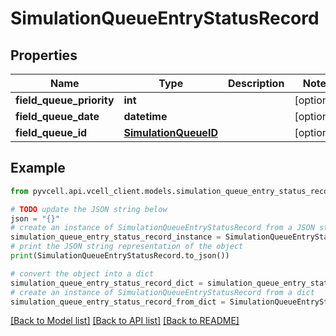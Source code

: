 # SimulationQueueEntryStatusRecord

## Properties

| Name                     | Type                                          | Description | Notes      |
| ------------------------ | --------------------------------------------- | ----------- | ---------- |
| **field_queue_priority** | **int**                                       |             | [optional] |
| **field_queue_date**     | **datetime**                                  |             | [optional] |
| **field_queue_id**       | [**SimulationQueueID**](SimulationQueueID.md) |             | [optional] |

## Example

```python
from pyvcell.api.vcell_client.models.simulation_queue_entry_status_record import SimulationQueueEntryStatusRecord

# TODO update the JSON string below
json = "{}"
# create an instance of SimulationQueueEntryStatusRecord from a JSON string
simulation_queue_entry_status_record_instance = SimulationQueueEntryStatusRecord.from_json(json)
# print the JSON string representation of the object
print(SimulationQueueEntryStatusRecord.to_json())

# convert the object into a dict
simulation_queue_entry_status_record_dict = simulation_queue_entry_status_record_instance.to_dict()
# create an instance of SimulationQueueEntryStatusRecord from a dict
simulation_queue_entry_status_record_from_dict = SimulationQueueEntryStatusRecord.from_dict(simulation_queue_entry_status_record_dict)
```

[[Back to Model list]](../README.md#documentation-for-models) [[Back to API list]](../README.md#documentation-for-api-endpoints) [[Back to README]](../README.md)

